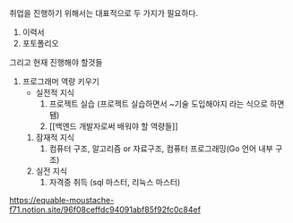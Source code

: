 취업을 진행하기 위해서는 대표적으로 두 가지가 필요하다.
1. 이력서 
2. 포토폴리오 

그리고 현재 진행해야 할것들
1. 프로그래머 역량 키우기
	- 실전적 지식 
		1. 프로젝트 실습 (프로젝트 실습하면서 ~기술 도입해야지 라는 식으로 하면 됌)
		2. [[백엔드 개발자로써 배워야 할 역량들]]
	1. 잠재적 지식
		1.  컴퓨터 구조, 알고리즘 or 자료구조, 컴퓨터 프로그래밍(Go 언어 내부 구조)
	2. 실전 지식
		1. 자격증 취득 (sql 마스터, 리눅스 마스터)



https://equable-moustache-f71.notion.site/96f08ceffdc94091abf85f92fc0c84ef